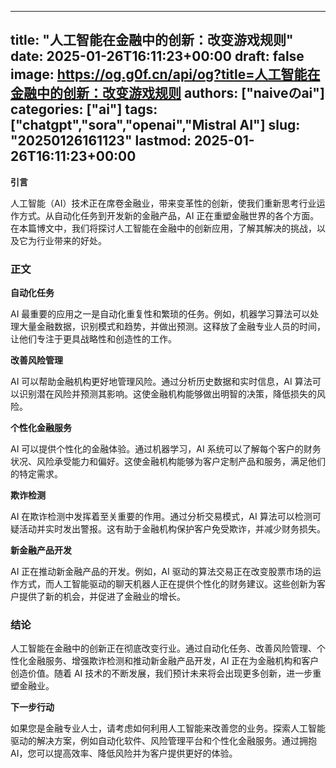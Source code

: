 
---
title: "人工智能在金融中的创新：改变游戏规则"
date: 2025-01-26T16:11:23+00:00
draft: false
image: https://og.g0f.cn/api/og?title=人工智能在金融中的创新：改变游戏规则
authors: ["naiveのai"]
categories: ["ai"]
tags: ["chatgpt","sora","openai","Mistral AI"]
slug: "20250126161123"
lastmod: 2025-01-26T16:11:23+00:00
---
**引言**

人工智能（AI）技术正在席卷金融业，带来变革性的创新，使我们重新思考行业运作方式。从自动化任务到开发新的金融产品，AI 正在重塑金融世界的各个方面。在本篇博文中，我们将探讨人工智能在金融中的创新应用，了解其解决的挑战，以及它为行业带来的好处。

### 正文

**自动化任务**

AI 最重要的应用之一是自动化重复性和繁琐的任务。例如，机器学习算法可以处理大量金融数据，识别模式和趋势，并做出预测。这释放了金融专业人员的时间，让他们专注于更具战略性和创造性的工作。

**改善风险管理**

AI 可以帮助金融机构更好地管理风险。通过分析历史数据和实时信息，AI 算法可以识别潜在风险并预测其影响。这使金融机构能够做出明智的决策，降低损失的风险。

**个性化金融服务**

AI 可以提供个性化的金融体验。通过机器学习，AI 系统可以了解每个客户的财务状况、风险承受能力和偏好。这使金融机构能够为客户定制产品和服务，满足他们的特定需求。

**欺诈检测**

AI 在欺诈检测中发挥着至关重要的作用。通过分析交易模式，AI 算法可以检测可疑活动并实时发出警报。这有助于金融机构保护客户免受欺诈，并减少财务损失。

**新金融产品开发**

AI 正在推动新金融产品的开发。例如，AI 驱动的算法交易正在改变股票市场的运作方式，而人工智能驱动的聊天机器人正在提供个性化的财务建议。这些创新为客户提供了新的机会，并促进了金融业的增长。

### 结论

人工智能在金融中的创新正在彻底改变行业。通过自动化任务、改善风险管理、个性化金融服务、增强欺诈检测和推动新金融产品开发，AI 正在为金融机构和客户创造价值。随着 AI 技术的不断发展，我们预计未来将会出现更多创新，进一步重塑金融业。

**下一步行动**

如果您是金融专业人士，请考虑如何利用人工智能来改善您的业务。探索人工智能驱动的解决方案，例如自动化软件、风险管理平台和个性化金融服务。通过拥抱 AI，您可以提高效率、降低风险并为客户提供更好的体验。